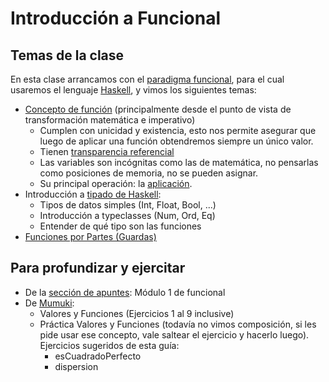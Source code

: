 # Introducción a Funcional

## Temas de la clase

En esta clase arrancamos con el [paradigma funcional](http://wiki.uqbar.org/wiki/articles/paradigma-funcional.html), 
para el cual usaremos el lenguaje [Haskell](https://pdep.com.ar/software/software-haskell), 
y vimos los siguientes temas:
- [Concepto de función](http://wiki.uqbar.org/wiki/articles/concepto-de-funcion.html)
(principalmente desde el punto de vista de transformación matemática e imperativo)
  - Cumplen con unicidad y existencia, esto nos permite asegurar que luego de aplicar una función obtendremos siempre un único valor.
  - Tienen [transparencia referencial](http://wiki.uqbar.org/wiki/articles/transparencia-referencial--efecto-de-lado-y-asignacion-destructiva.html)
  - Las variables son incógnitas como las de matemática, no pensarlas como posiciones de memoria, no se pueden asignar.
  - Su principal operación: la [aplicación](http://wiki.uqbar.org/wiki/articles/aplicacion.html).
- Introducción a [tipado de Haskell](http://wiki.uqbar.org/wiki/articles/tipos-de-haskell.html):
  - Tipos de datos simples (Int, Float, Bool, ...)
  - Introducción a typeclasses (Num, Ord, Eq)
  - Entender de qué tipo son las funciones
- [Funciones por Partes (Guardas)](http://wiki.uqbar.org/wiki/articles/funciones-por-partes.html)

## Para profundizar y ejercitar

- De la [sección de apuntes](https://pdep.com.ar/material/apuntes): Módulo 1 de funcional
- De [Mumuki](https://mumuki.io/chapters/82-programacion-funcional):
  - Valores y Funciones (Ejercicios 1 al 9 inclusive)
  - Práctica Valores y Funciones (todavía no vimos composición, si les pide usar ese concepto, vale saltear el ejercicio y hacerlo luego). Ejercicios sugeridos de esta guía:
    - esCuadradoPerfecto
    - dispersion
